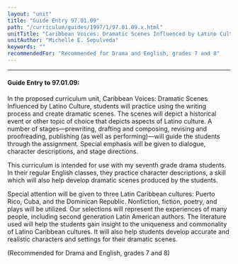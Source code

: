 ```yaml
---
layout: "unit"
title: "Guide Entry 97.01.09"
path: "/curriculum/guides/1997/1/97.01.09.x.html"
unitTitle: "Caribbean Voices: Dramatic Scenes Influenced by Latino Culture"
unitAuthor: "Michelle E. Sepulveda"
keywords: ""
recommendedFor: "Recommended for Drama and English, grades 7 and 8"
---
```

<body>
<hr/>
<h4>
Guide Entry to 97.01.09:
</h4>
In the proposed curriculum unit, Caribbean Voices: Dramatic Scenes Influenced by Latino Culture, students will practice using the writing process and create dramatic scenes. The scenes will depict a historical event or other topic of choice that depicts aspects of Latino culture. A number of stages—prewriting, drafting and composing, revising and proofreading, publishing (as well as performing)—will guide the students through the assignment. Special emphasis will be given to dialogue, character descriptions, and stage directions.
<p>
This curriculum is intended for use with my seventh grade drama students. In their regular English classes, they practice character descriptions, a skill which will also help develop dramatic scenes produced by the students.
</p>
<p>
Special attention will be given to three Latin Caribbean cultures: Puerto Rico, Cuba, and the Dominican Republic. Nonfiction, fiction, poetry, and plays will be utilized. Our selections will represent the experiences of many people, including second generation Latin American authors. The literature used will help the students gain insight to the uniqueness and commonality of Latino Caribbean cultures. It will also help students develop accurate and realistic characters and settings for their dramatic scenes.
</p>
<p>
(Recommended for Drama and English, grades 7 and 8)
</p>
</body>